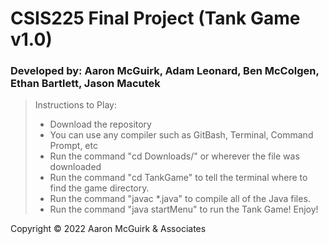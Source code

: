 # CSIS225 Final Project (Tank Game v1.0)
### Developed by: Aaron McGuirk, Adam Leonard, Ben McColgen, Ethan Bartlett, Jason Macutek

>Instructions to Play:
>* Download the repository
>* You can use any compiler such as GitBash, Terminal, Command Prompt, etc
>* Run the command "cd Downloads/" or wherever the file was downloaded
>* Run the command "cd TankGame" to tell the terminal where to find the game directory.
>* Run the command "javac *.java" to compile all of the Java files.
>* Run the command "java startMenu" to run the Tank Game! Enjoy!

Copyright © 2022 Aaron McGuirk & Associates

